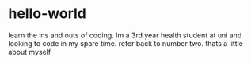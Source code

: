 # hello-world
learn the ins and outs of coding. Im a 3rd year health student at uni and looking to code in my spare time. 
refer back to number two. thats a little about myself
